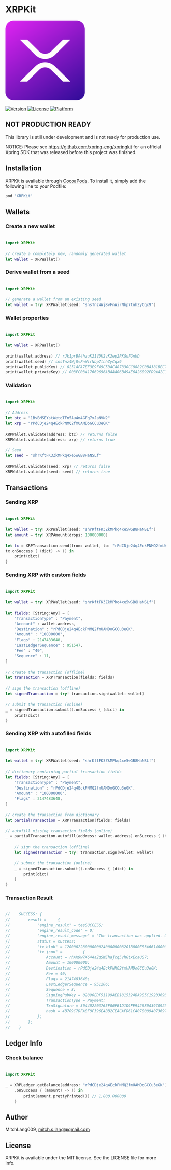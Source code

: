 # XRPKit

<div align="left">
    <img src="logo.png" width="250px"</img> 
</div>

[![Version](https://img.shields.io/cocoapods/v/XRPKit.svg?style=flat)](https://cocoapods.org/pods/XRPKit)
[![License](https://img.shields.io/cocoapods/l/XRPKit.svg?style=flat)](https://cocoapods.org/pods/XRPKit)
[![Platform](https://img.shields.io/cocoapods/p/XRPKit.svg?style=flat)](https://cocoapods.org/pods/XRPKit)

## NOT PRODUCTION READY 

This library is still under development and is not ready for production use.

NOTICE: Please see https://github.com/xpring-eng/xpringkit for an official Xpring SDK that was released before this project was finished.

## Installation

XRPKit is available through [CocoaPods](https://cocoapods.org). To install
it, simply add the following line to your Podfile:

```ruby
pod 'XRPKit'
```

## Wallets

### Create a new wallet

```swift

import XRPKit

// create a completely new, randomly generated wallet
let wallet = XRPWallet()

```

### Derive wallet from a seed

```swift

import XRPKit

// generate a wallet from an existing seed
let wallet = try! XRPWallet(seed: "snsTnz4Wj8vFnWirNbp7tnhZyCqx9")

```

### Wallet properties
```swift

import XRPKit

let wallet = XRPWallet()

print(wallet.address) // rJk1prBA4hzuK21VDK2vK2ep2PKGuFGnUD
print(wallet.seed) // snsTnz4Wj8vFnWirNbp7tnhZyCqx9
print(wallet.publicKey) // 02514FA7EF3E9F49C5D4C487330CC8882C0B4381BEC7AC61F1C1A81D5A62F1D3CF
print(wallet.privateKey) // 003FC03417669696AB4A406B494E6426092FD9A42C153E169A2B469316EA4E96B7

```

### Validation
```swift

import XRPKit

// Address
let btc = "1BvBMSEYstWetqTFn5Au4m4GFg7xJaNVN2"
let xrp = "rPdCDje24q4EckPNMQ2fmUAMDoGCCu3eGK"

XRPWallet.validate(address: btc) // returns false
XRPWallet.validate(address: xrp) // returns true

// Seed
let seed = "shrKftFK3ZkMPkq4xe5wGB8HaNSLf"

XRPWallet.validate(seed: xrp) // returns false
XRPWallet.validate(seed: seed) // returns true

```

## Transactions

### Sending XRP
```swift

import XRPKit

let wallet = try! XRPWallet(seed: "shrKftFK3ZkMPkq4xe5wGB8HaNSLf")
let amount = try! XRPAmount(drops: 100000000)

let tx = XRPTransaction.send(from: wallet, to: "rPdCDje24q4EckPNMQ2fmUAMDoGCCu3eGK", amount: amount)
tx.onSuccess { (dict) -> () in
    print(dict)
}

```

### Sending XRP with custom fields
```swift

import XRPKit

let wallet = try! XRPWallet(seed: "shrKftFK3ZkMPkq4xe5wGB8HaNSLf")

let fields: [String:Any] = [
    "TransactionType" : "Payment",
    "Account" : wallet.address,
    "Destination" : "rPdCDje24q4EckPNMQ2fmUAMDoGCCu3eGK",
    "Amount" : "10000000",
    "Flags" : 2147483648,
    "LastLedgerSequence" : 951547,
    "Fee" : "40",
    "Sequence" : 11,
]

// create the transaction (offline)
let transaction = XRPTransaction(fields: fields)

// sign the transaction (offline)
let signedTransaction = try! transaction.sign(wallet: wallet)
    
// submit the transaction (online)
_ = signedTransaction.submit().onSuccess { (dict) in
    print(dict)
}

```


### Sending XRP with autofilled fields

```swift

import XRPKit

let wallet = try! XRPWallet(seed: "shrKftFK3ZkMPkq4xe5wGB8HaNSLf")

// dictionary containing partial transaction fields
let fields: [String:Any] = [
    "TransactionType" : "Payment",
    "Destination" : "rPdCDje24q4EckPNMQ2fmUAMDoGCCu3eGK",
    "Amount" : "100000000",
    "Flags" : 2147483648,
]

// create the transaction from dictionary
let partialTransaction = XRPTransaction(fields: fields)

// autofill missing transaction fields (online)
_ = partialTransaction.autofill(address: wallet.address).onSuccess { (transaction) -> () in
    
    // sign the transaction (offline)
    let signedTransaction = try! transaction.sign(wallet: wallet)
    
    // submit the transaction (online)
    _ = signedTransaction.submit().onSuccess { (dict) in
        print(dict)
    }
}

```

### Transaction Result 

```swift

//    SUCCESS: {
//        result =     {
//            "engine_result" = tesSUCCESS;
//            "engine_result_code" = 0;
//            "engine_result_message" = "The transaction was applied. Only final in a validated ledger.";
//            status = success;
//            "tx_blob" = 12000022800000002400000008201B000E83A6614000000005F5E100684000000000000028732102890EDF51199AEB1815324BA985C192D369B324AF6ABC1EBAD450E07EFBF5997E7446304402203765F06FB1D1D9FE942680A39C0925E95DC0AE18893268FDB5AF3CAFC5F6A87802201EFCE19E9C7ABBDD7C73F651A9AF6A323DDB4CE060A4CB63866512365830BEED81142B2DFB7FF7A2E9D8022144727A06141E4B3907248314F841A55DBAB1296D9A95F4CA8C05B721C1B0585C;
//            "tx_json" =         {
//                Account = rhAK9w7X64AaZqSWEhajcq5vhGtxEcaUS7;
//                Amount = 100000000;
//                Destination = rPdCDje24q4EckPNMQ2fmUAMDoGCCu3eGK;
//                Fee = 40;
//                Flags = 2147483648;
//                LastLedgerSequence = 951206;
//                Sequence = 8;
//                SigningPubKey = 02890EDF51199AEB1815324BA985C192D369B324AF6ABC1EBAD450E07EFBF5997E;
//                TransactionType = Payment;
//                TxnSignature = 304402203765F06FB1D1D9FE942680A39C0925E95DC0AE18893268FDB5AF3CAFC5F6A87802201EFCE19E9C7ABBDD7C73F651A9AF6A323DDB4CE060A4CB63866512365830BEED;
//                hash = 4B709C7DFA8F8F396E4BB2CEACAFD61CA07000940736971AA788754267EE69AD;
//            };
//        };
//    }

```

## Ledger Info

### Check balance
```swift

import XRPKit

_ = XRPLedger.getBalance(address: "rPdCDje24q4EckPNMQ2fmUAMDoGCCu3eGK")
    .onSuccess { (amount) -> () in
        print(amount.prettyPrinted()) // 1,800.000000
    }

```

## Author

MitchLang009, mitch.s.lang@gmail.com

## License

XRPKit is available under the MIT license. See the LICENSE file for more info.
